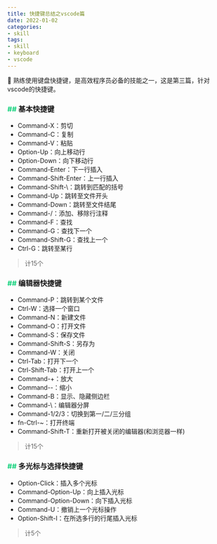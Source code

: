 ```yaml
---
title: 快捷键总结之vscode篇
date: 2022-01-02
categories:
- skill
tags:
- skill
- keyboard
- vscode
---
```


🎹 熟练使用键盘快捷键，是高效程序员必备的技能之一，这是第三篇，针对vscode的快捷键。

<!--more-->

### <font color=#11d17b>## </font><font face=黑体>基本快捷键</font>
- Command-X：剪切
- Command-C：复制
- Command-V：粘贴
- Option-Up：向上移动行
- Option-Down：向下移动行
- Command-Enter：下一行插入
- Command-Shift-Enter：上一行插入
- Command-Shift-\：跳转到匹配的括号
- Command-Up：跳转至文件开头
- Command-Down：跳转至文件结尾
- Command-/：添加、移除行注释
- Command-F：查找
- Command-G：查找下一个
- Command-Shift-G：查找上一个
- Ctrl-G：跳转至某行

> 计15个

### <font color=#11d17b>## </font><font face=黑体>编辑器快捷键</font>
- Command-P：跳转到某个文件
- Ctrl-W：选择一个窗口
- Command-N：新建文件
- Command-O：打开文件
- Command-S：保存文件
- Command-Shift-S：另存为
- Command-W：关闭
- Ctrl-Tab：打开下一个
- Ctrl-Shift-Tab：打开上一个
- Command-+：放大
- Command--：缩小
- Command-B：显示、隐藏侧边栏
- Command-\：编辑器分屏
- Command-1/2/3：切换到第一/二/三分组
- fn-Ctrl-~：打开终端
- Command-Shift-T：重新打开被关闭的编辑器(和浏览器一样)

> 计15个

### <font color=#11d17b>## </font><font face=黑体>多光标与选择快捷键</font>
- Option-Click：插入多个光标
- Command-Option-Up：向上插入光标
- Command-Option-Down：向下插入光标
- Command-U：撤销上一个光标操作
- Option-Shift-I：在所选多行的行尾插入光标

> 计5个
